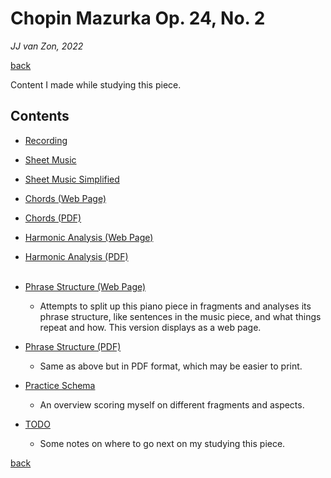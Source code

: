 Chopin Mazurka Op. 24, No. 2
============================

*JJ van Zon, 2022*

[back](..)

Content I made while studying this piece.

Contents
--------

- [Recording](recording)
- [Sheet Music](sheet-music)
- [Sheet Music Simplified](sheet-music-simplified)
- [Chords (Web Page)](chopin-mazurka-op-24-no-2-chords.md)
- [Chords (PDF)](chopin-mazurka-op-24-no-2-chords.pdf)
- [Harmonic Analysis (Web Page)](chopin-mazurka-op-24-no-2-harmonic-analysis.md)
- [Harmonic Analysis (PDF)](chopin-mazurka-op-24-no-2-harmonic-analysis.pdf)
<br/><br/>
- [Phrase Structure (Web Page)](chopin-mazurka-op-24-no-2-phrase-structure.md)

    - Attempts to split up this piano piece in fragments and analyses its phrase structure, like sentences in the music piece, and what things repeat and how. This version displays as a web page.

- [Phrase Structure (PDF)](chopin-mazurka-op-24-no-2-phrase-structure.pdf)

    - Same as above but in PDF format, which may be easier to print.

- [Practice Schema](chopin-mazurka-op-24-no-2-practice-schema.md)
    
    - An overview scoring myself on different fragments and aspects.

- [TODO](chopin-mazurka-op-24-no-2-todo.md)

    - Some notes on where to go next on my studying this piece.

[back](..)